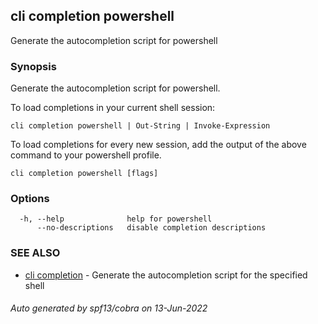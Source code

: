 ## cli completion powershell

Generate the autocompletion script for powershell

### Synopsis

Generate the autocompletion script for powershell.

To load completions in your current shell session:

	cli completion powershell | Out-String | Invoke-Expression

To load completions for every new session, add the output of the above command
to your powershell profile.


```
cli completion powershell [flags]
```

### Options

```
  -h, --help              help for powershell
      --no-descriptions   disable completion descriptions
```

### SEE ALSO

* [cli completion](cli_completion.md)	 - Generate the autocompletion script for the specified shell

###### Auto generated by spf13/cobra on 13-Jun-2022
